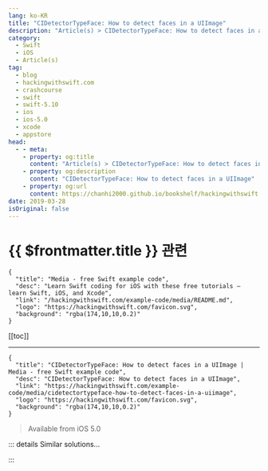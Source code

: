 ```yaml
---
lang: ko-KR
title: "CIDetectorTypeFace: How to detect faces in a UIImage"
description: "Article(s) > CIDetectorTypeFace: How to detect faces in a UIImage"
category:
  - Swift
  - iOS
  - Article(s)
tag: 
  - blog
  - hackingwithswift.com
  - crashcourse
  - swift
  - swift-5.10
  - ios
  - ios-5.0
  - xcode
  - appstore
head:
  - - meta:
    - property: og:title
      content: "Article(s) > CIDetectorTypeFace: How to detect faces in a UIImage"
    - property: og:description
      content: "CIDetectorTypeFace: How to detect faces in a UIImage"
    - property: og:url
      content: https://chanhi2000.github.io/bookshelf/hackingwithswift.com/example-code/media/cidetectortypeface-how-to-detect-faces-in-a-uiimage.html
date: 2019-03-28
isOriginal: false
---
```


# {{ $frontmatter.title }} 관련

```component VPCard
{
  "title": "Media - free Swift example code",
  "desc": "Learn Swift coding for iOS with these free tutorials – learn Swift, iOS, and Xcode",
  "link": "/hackingwithswift.com/example-code/media/README.md",
  "logo": "https://hackingwithswift.com/favicon.svg",
  "background": "rgba(174,10,10,0.2)"
}
```

[[toc]]

---

```component VPCard
{
  "title": "CIDetectorTypeFace: How to detect faces in a UIImage | Media - free Swift example code",
  "desc": "CIDetectorTypeFace: How to detect faces in a UIImage",
  "link": "https://hackingwithswift.com/example-code/media/cidetectortypeface-how-to-detect-faces-in-a-uiimage",
  "logo": "https://hackingwithswift.com/favicon.svg",
  "background": "rgba(174,10,10,0.2)"
}
```

> Available from iOS 5.0

<!-- TODO: 작성 -->

<!-- 
Core Image has a number of feature detectors built right in, including the ability to detect faces, eyes, mouths, smiles and even blinking in pictures. When you ask it to look for faces in a picture, it will return you an array of all the faces it found, with each one containing face feature details such as eye position. Here's an example:

```swift
if let inputImage = UIImage(named: "taylor-swift") {
    let ciImage = CIImage(cgImage: inputImage.cgImage!)

    let options = [CIDetectorAccuracy: CIDetectorAccuracyHigh]
    let faceDetector = CIDetector(ofType: CIDetectorTypeFace, context: nil, options: options)!

    let faces = faceDetector.features(in: ciImage)

    if let face = faces.first as? CIFaceFeature {
        print("Found face at \(face.bounds)")

        if face.hasLeftEyePosition {
            print("Found left eye at \(face.leftEyePosition)")
        }

        if face.hasRightEyePosition {
            print("Found right eye at \(face.rightEyePosition)")
        }

        if face.hasMouthPosition {
            print("Found mouth at \(face.mouthPosition)")
        }
    }
}
```

-->

::: details Similar solutions…

<!--
/example-code/core-graphics/how-to-use-core-graphics-blend-modes-to-draw-a-uiimage-differently">How to use Core Graphics blend modes to draw a UIImage differently 
/example-code/media/how-to-save-a-uiimage-to-a-file-using-jpegdata-and-pngdata">How to save a UIImage to a file using jpegData() and pngData() 
/example-code/media/how-to-read-the-average-color-of-a-uiimage-using-ciareaaverage">How to read the average color of a UIImage using CIAreaAverage 
/example-code/media/how-to-pixellate-a-uiimage">How to pixellate a UIImage 
/example-code/media/how-to-render-a-uiview-to-a-uiimage">How to render a UIView to a UIImage</a>
-->

:::

